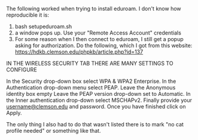 The following worked when trying to install eduroam. I don't know how reproducible it is:

1. bash setupeduroam.sh
2. a window pops up. Use your "Remote Access Account" credentials
3. For some reason when I then connect to eduroam, I still get a popup asking for authorization. Do the following, which I got from this website: https://hdkb.clemson.edu/phpkb/article.php?id=137

IN THE WIRELESS SECURITY TAB THERE ARE MANY SETTINGS TO CONFIGURE          

  In the Security drop-down box select WPA & WPA2 Enterprise. 
  In the Authentication drop-down menu select PEAP. 
  Leave the Anonymous identity box empty
  Leave the PEAP version drop-down set to Automatic. 
  In the Inner authentication drop-down select MSCHAPv2. 
  Finally provide your username@clemson.edu and password. 
  Once you have finished click on Apply.       

The only thing I also had to do that wasn't listed there is to mark "no cat profile needed" or something like that.
